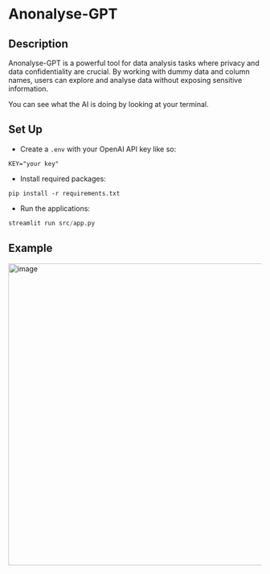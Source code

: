 # Anonalyse-GPT

## Description

Anonalyse-GPT is a powerful tool for data analysis tasks where privacy and data confidentiality are crucial. By working with dummy data and column names, users can explore and analyse data without exposing sensitive information.

You can see what the AI is doing by looking at your terminal.

## Set Up
- Create a `.env` with your OpenAI API key like so:

```env
KEY="your key"
```

- Install required packages:

```
pip install -r requirements.txt
```

- Run the applications:

```py
streamlit run src/app.py
```

## Example

<img width="600" alt="image" src="https://github.com/ronan-s1/Anonalyse-GPT/assets/85257187/8dc88508-883d-4e53-82f8-c1b009b947e9">

